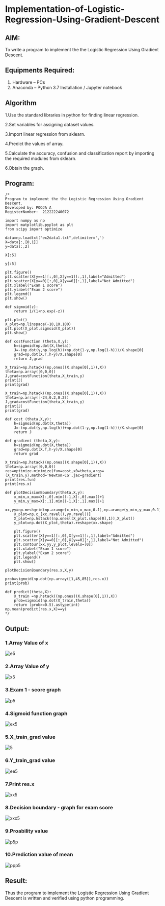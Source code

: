# Implementation-of-Logistic-Regression-Using-Gradient-Descent

## AIM:
To write a program to implement the the Logistic Regression Using Gradient Descent.

## Equipments Required:
1. Hardware – PCs
2. Anaconda – Python 3.7 Installation / Jupyter notebook

## Algorithm
1.Use the standard libraries in python for finding linear regression.

2.Set variables for assigning dataset values.

3.Import linear regression from sklearn.

4.Predict the values of array.

5.Calculate the accuracy, confusion and classification report by importing the required modules from sklearn.

6.Obtain the graph.

## Program:
```
/*
Program to implement the the Logistic Regression Using Gradient Descent.
Developed by: POOJA A
RegisterNumber:  212222240072

import numpy as np
import matplotlib.pyplot as plt
from scipy import optimize

data=np.loadtxt("ex2data1.txt",delimiter=',')
X=data[:,[0,1]]
y=data[:,2]

X[:5]

y[:5]

plt.figure()
plt.scatter(X[y==1][:,0],X[y==1][:,1],label="Admitted")
plt.scatter(X[y==0][:,0],X[y==0][:,1],label="Not Admitted")
plt.xlabel("Exam 1 score")
plt.ylabel("Exam 2 score")
plt.legend()
plt.show()

def sigmoid(z):
    return 1/(1+np.exp(-z))

plt.plot()
X_plot=np.linspace(-10,10,100)
plt.plot(X_plot,sigmoid(X_plot))
plt.show()

def costFunction (theta,X,y):
    h=sigmoid(np.dot(X,theta))
    J=-(np.dot(y,np.log(h))+np.dot(1-y,np.log(1-h)))/X.shape[0]
    grad=np.dot(X.T,h-y)/X.shape[0]
    return J,grad

X_train=np.hstack((np.ones((X.shape[0],1)),X))
theta=np.array([0,0,0])
J,grad=costFunction(theta,X_train,y)
print(J)
print(grad)

X_train=np.hstack((np.ones((X.shape[0],1)),X))
theta=np.array([-24,0.2,0.2])
J,grad=costFunction(theta,X_train,y)
print(J)
print(grad)

def cost (theta,X,y):
    h=sigmoid(np.dot(X,theta))
    J=-(np.dot(y,np.log(h))+np.dot(1-y,np.log(1-h)))/X.shape[0]
    return J

def gradient (theta,X,y):
    h=sigmoid(np.dot(X,theta))
    grad=np.dot(X.T,h-y)/X.shape[0]
    return grad

X_train=np.hstack((np.ones((X.shape[0],1)),X))
theta=np.array([0,0,0])
res=optimize.minimize(fun=cost,x0=theta,args=(X_train,y),method='Newton-CG',jac=gradient)
print(res.fun)
print(res.x)

def plotDecisionBoundary(theta,X,y):
    x_min,x_max=X[:,0].min()-1,X[:,0].max()+1
    y_min,y_max=X[:,1].min()-1,X[:,1].max()+1
    xx,yy=np.meshgrid(np.arange(x_min,x_max,0.1),np.arange(y_min,y_max,0.1))
    X_plot=np.c_[xx.ravel(),yy.ravel()]
    X_plot=np.hstack((np.ones((X_plot.shape[0],1)),X_plot))
    y_plot=np.dot(X_plot,theta).reshape(xx.shape)
    
    plt.figure()
    plt.scatter(X[y==1][:,0],X[y==1][:,1],label="Admitted")
    plt.scatter(X[y==0][:,0],X[y==0][:,1],label="Not Admitted")
    plt.contour(xx,yy,y_plot,levels=[0])
    plt.xlabel("Exam 1 score")
    plt.ylabel("Exam 2 score")
    plt.legend()
    plt.show()

plotDecisionBoundary(res.x,X,y)

prob=sigmoid(np.dot(np.array([1,45,85]),res.x))
print(prob)

def predict(theta,X):
    X_train =np.hstack((np.ones((X.shape[0],1)),X))
    prob=sigmoid(np.dot(X_train,theta))
    return (prob>=0.5).astype(int)
np.mean(predict(res.x,X)==y)
*/
```

## Output:
### 1.Array Value of x
![e5](https://user-images.githubusercontent.com/119390329/236677709-b8811b0d-77cd-4c78-9484-f6fa00c85757.png)

### 2.Array Value of y
![x5](https://user-images.githubusercontent.com/119390329/236677746-4266f3fe-4c57-4849-9103-d42cd6836046.png)

### 3.Exam 1 - score graph
![p5](https://user-images.githubusercontent.com/119390329/236677760-16c92efc-daaf-4d66-9fc6-02bb6cd01835.png)

### 4.Sigmoid function graph
![ex5](https://user-images.githubusercontent.com/119390329/236677781-9caee7a0-d353-4b3e-af81-a3a641ece196.png)

### 5.X_train_grad value
![5](https://user-images.githubusercontent.com/119390329/236677840-80fcaac5-a2a9-4b62-8e0f-fe36648d2ec0.png)

### 6.Y_train_grad value
![ee5](https://user-images.githubusercontent.com/119390329/236677854-f7505b79-c27c-4dfc-9173-7fe437dd036f.png)

### 7.Print res.x
![xx5](https://user-images.githubusercontent.com/119390329/236677864-98ec539a-f768-4272-aac3-5b65471394a8.png)

### 8.Decision boundary - graph for exam score
![xxx5](https://user-images.githubusercontent.com/119390329/236677788-bf0ebcb5-c00b-4890-847e-6ba5ab241d61.png)

### 9.Proability value 
![p5p](https://user-images.githubusercontent.com/119390329/236677944-e2267df6-6700-48de-abc9-621c92548129.png)

### 10.Prediction value of mean
![ppp5](https://user-images.githubusercontent.com/119390329/236677976-e407b486-ea71-43be-a1b7-8bc289855c60.png)

## Result:
Thus the program to implement the Logistic Regression Using Gradient Descent is written and verified using python programming.
